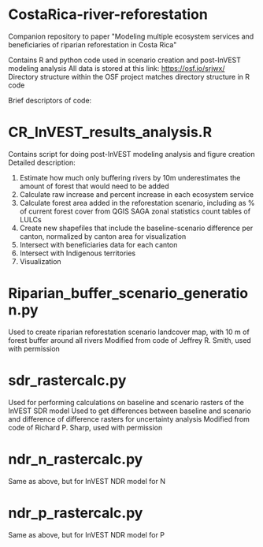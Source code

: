 # CostaRica-river-reforestation
Companion repository to paper "Modeling multiple ecosystem services and beneficiaries of riparian reforestation in Costa Rica"

Contains R and python code used in scenario creation and post-InVEST modeling analysis
All data is stored at this link: https://osf.io/srjwx/
Directory structure within the OSF project matches directory structure in R code

Brief descriptors of code:

# CR_InVEST_results_analysis.R
Contains script for doing post-InVEST modeling analysis and figure creation
Detailed description:
1. Estimate how much only buffering rivers by 10m underestimates the amount of forest that would need to be added
2. Calculate raw increase and percent increase in each ecosystem service
3. Calculate forest area added in the reforestation scenario, including as % of current forest cover from QGIS SAGA zonal statistics count tables of LULCs
4. Create new shapefiles that include the baseline-scenario difference per canton, normalized by canton area for visualization
5. Intersect with beneficiaries data for each canton
6. Intersect with Indigenous territories
7. Visualization

# Riparian_buffer_scenario_generation.py
Used to create riparian reforestation scenario landcover map, with 10 m of forest buffer around all rivers
Modified from code of Jeffrey R. Smith, used with permission

# sdr_rastercalc.py
Used for performing calculations on baseline and scenario rasters of the InVEST SDR model
Used to get differences between baseline and scenario and difference of difference rasters for uncertainty analysis
Modified from code of Richard P. Sharp, used with permission

# ndr_n_rastercalc.py
Same as above, but for InVEST NDR model for N

# ndr_p_rastercalc.py
Same as above, but for InVEST NDR model for P
